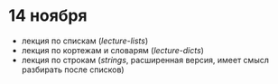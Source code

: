 # 14 ноября

* лекция по спискам (*lecture-lists*)
* лекция по кортежам и словарям (*lecture-dicts*)
* лекция по строкам (*strings*, расширенная версия, имеет смысл разбирать после списков)
